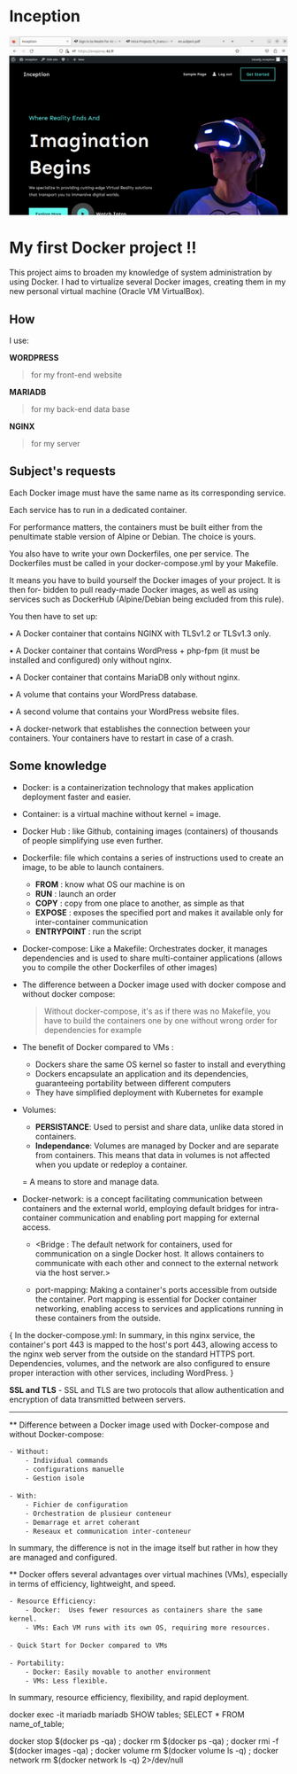 # Inception

![image](image/image.png)

# My first Docker project !!

This project aims to broaden my knowledge of system administration by using Docker. I had to virtualize several Docker images, creating them in my new personal virtual machine (Oracle VM VirtualBox).

## How

I use:

<b>WORDPRESS</b>
> for my front-end website

<b>MARIADB</b>
> for my back-end data base

<b>NGINX</b>
> for my server

## Subject's requests

Each Docker image must have the same name as its corresponding service.

Each service has to run in a dedicated container.

For performance matters, the containers must be built either from the penultimate stable version of Alpine or Debian. The choice is yours.

You also have to write your own Dockerfiles, one per service. The Dockerfiles must be called in your docker-compose.yml by your Makefile.

It means you have to build yourself the Docker images of your project. It is then for- bidden to pull ready-made Docker images, as well as using services such as DockerHub (Alpine/Debian being excluded from this rule).

You then have to set up:

• A Docker container that contains NGINX with TLSv1.2 or TLSv1.3 only.

• A Docker container that contains WordPress + php-fpm (it must be installed 
and configured) only without nginx.

• A Docker container that contains MariaDB only without nginx.

• A volume that contains your WordPress database.

• A second volume that contains your WordPress website files.

• A docker-network that establishes the connection between your containers. Your containers have to restart in case of a crash.

## Some knowledge

- Docker: is a containerization technology that makes application deployment faster and easier.

- Container: is a virtual machine without kernel = image.

- Docker Hub : like Github, containing images (containers) of thousands of people simplifying use even further.

- Dockerfile: file which contains a series of instructions used to create an image, to be able to launch containers.
    - **FROM** : know what OS our machine is on
    - **RUN** : launch an order
    - **COPY** : copy from one place to another, as simple as that
    - **EXPOSE** : exposes the specified port and makes it available only for inter-container communication 
    - **ENTRYPOINT** : run the script

- Docker-compose: Like a Makefile: Orchestrates docker, it manages dependencies and is used to share multi-container applications
(allows you to compile the other Dockerfiles of other images)

- The difference between a Docker image used with docker compose and without docker compose:
  > Without docker-compose, it's as if there was no Makefile, you have to build the containers one by one without wrong order for dependencies for example

- The benefit of Docker compared to VMs :
    - Dockers share the same OS kernel so faster to install and everything
    - Dockers encapsulate an application and its dependencies, guaranteeing portability between different computers
    - They have simplified deployment with Kubernetes for example
   
- Volumes: 
    - **PERSISTANCE**: Used to persist and share data, unlike data stored in containers.
    - **Independance**: Volumes are managed by Docker and are separate from containers. This means that data in volumes is not affected when you update or redeploy a container.

    = A means to store and manage data.

- Docker-network: is a concept facilitating communication between containers and the external world, employing default bridges for intra-container communication and enabling port mapping for external access.
  
    - <Bridge : The default network for containers, used for communication on a single Docker host. It allows containers to communicate with each other and connect to the external network via the host server.>
    
    - port-mapping: Making a container's ports accessible from outside the container. Port mapping is essential for Docker container networking, enabling access to services and applications running in these containers from the outside.

{
    In the docker-compose.yml: In summary, in this nginx service, the container's port 443 is mapped to the host's port 443, allowing access to the nginx web server from the outside on the standard HTTPS port. Dependencies, volumes, and the network are also configured to ensure proper interaction with other services, including WordPress.
}

**SSL and TLS**
    - SSL and TLS are two protocols that allow authentication and encryption of data transmitted between servers.


------------------------------------------------------

** Difference between a Docker image used with Docker-compose and without Docker-compose:

    - Without:
        - Individual commands
        - configurations manuelle
        - Gestion isole

    - With:
        - Fichier de configuration
        - Orchestration de plusieur conteneur
        - Demarrage et arret coherant
        - Reseaux et communication inter-conteneur

In summary, the difference is not in the image itself but rather in how they are managed and configured.

** Docker offers several advantages over virtual machines (VMs), especially in terms of efficiency, lightweight, and speed. 

    - Resource Efficiency:
        - Docker:  Uses fewer resources as containers share the same kernel.
        - VMs: Each VM runs with its own OS, requiring more resources.

    - Quick Start for Docker compared to VMs

    - Portability:
        - Docker: Easily movable to another environment
        - VMs: Less flexible.


In summary, resource efficiency, flexibility, and rapid deployment.


docker exec -it mariadb mariadb
SHOW tables;
SELECT * FROM name_of_table;

docker stop $(docker ps -qa) ; docker rm $(docker ps -qa) ; docker rmi -f $(docker images -qa) ; docker volume rm $(docker volume ls -q) ; docker network rm $(docker network ls -q) 2>/dev/null
